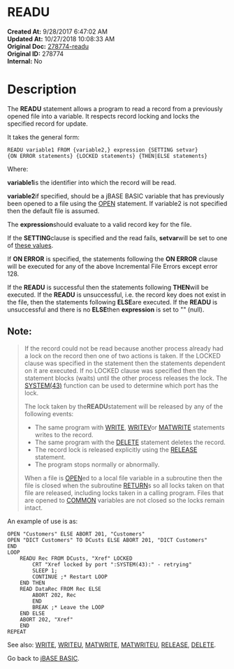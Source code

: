 # READU

**Created At:** 9/28/2017 6:47:02 AM  
**Updated At:** 10/27/2018 10:08:33 AM  
**Original Doc:** [278774-readu](https://docs.jbase.com/36868-jbase-basic/278774-readu)  
**Original ID:** 278774  
**Internal:** No  


# Description

The **READU** statement allows a program to read a record from a previously opened file into a variable. It respects record locking and locks the specified record for update.

It takes the general form:

```
READU variable1 FROM {variable2,} expression {SETTING setvar} 
{ON ERROR statements} {LOCKED statements} {THEN|ELSE statements}
```

Where:

**variable1**is the identifier into which the record will be read.

**variable2**if specified, should be a jBASE BASIC variable that has previously been opened to a file using the [OPEN](./../open) statement. If variable2 is not specified then the default file is assumed.

The **expression**should evaluate to a valid record key for the file.

If the **SETTING**clause is specified and the read fails, **setvar**will be set to one of [these values](./../incremental-file-errors).

If **ON ERROR** is specified, the statements following the **ON ERROR** clause will be executed for any of the above Incremental File Errors except error 128.

If the **READU** is successful then the statements following **THEN**will be executed. If the **READU** is unsuccessful, i.e. the record key does not exist in the file, then the statements following **ELSE**are executed. If the **READU** is unsuccessful and there is no **ELSE**then **expression** is set to "" (null).

## Note: 


> If the record could not be read because another process already had a lock on the record then one of two actions is taken. If the LOCKED clause was specified in the statement then the statements dependent on it are executed. If no LOCKED clause was specified then the statement blocks (waits) until the other process releases the lock. The [SYSTEM(43)](./../system-functions) function can be used to determine which port has the lock.
> 
> The lock taken by the**READU**statement will be released by any of the following events:
> 
> - The same program with [WRITE](./../write), [WRITEV](./../writev)or [MATWRITE](./../matwrite) statements writes to the record.
> - The same program with the [DELETE](./../delete) statement deletes the record.
> - The record lock is released explicitly using the [RELEASE](./../release) statement.
> - The program stops normally or abnormally.
> 
> 
> When a file is [OPEN](./../open)ed to a local file variable in a subroutine then the file is closed when the subroutine [RETURN](./../return)s so all locks taken on that file are released, including locks taken in a calling program. Files that are opened to [COMMON](./../common) variables are not closed so the locks remain intact.


An example of use is as:

```
OPEN "Customers" ELSE ABORT 201, "Customers"
OPEN "DICT Customers" TO DCusts ELSE ABORT 201, "DICT Customers"
END
LOOP
    READU Rec FROM DCusts, "Xref" LOCKED
        CRT "Xref locked by port ":SYSTEM(43):" - retrying"
        SLEEP 1; 
        CONTINUE ;* Restart LOOP
    END THEN
    READ DataRec FROM Rec ELSE 
        ABORT 202, Rec
        END
        BREAK ;* Leave the LOOP
    END ELSE
    ABORT 202, "Xref"
    END
REPEAT
```





See also: [WRITE](./../write), [WRITEU](./../writeu), [MATWRITE](./../matwrite), [MATWRITEU](./../matwriteu), [RELEASE](./../release), [DELETE](./../delete).

Go back to [jBASE BASIC](./../jbase-basic-programmers-reference-guide).
